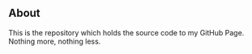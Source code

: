 ## About
This is the repository which holds the source code to my GitHub Page. Nothing more, nothing less.
